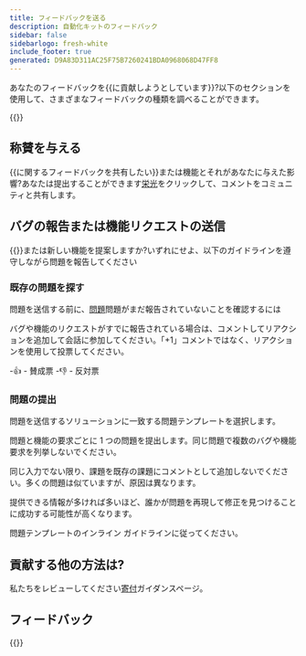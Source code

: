 ```yaml
---
title: フィードバックを送る
description: 自動化キットのフィードバック
sidebar: false
sidebarlogo: fresh-white
include_footer: true
generated: D9A83D311AC25F75B7260241BDA0968068D47FF8
---
```


あなたのフィードバックを{{に貢献しようとしています<product-name>}}?以下のセクションを使用して、さまざまなフィードバックの種類を調べることができます。

{{<toc>}}

## 称賛を与える

{{に関するフィードバックを共有したい<product-name>}}または機能とそれがあなたに与えた影響?あなたは提出することができます[栄光](https://github.com/microsoft/powercat-automation-kit/issues/new?assignees=&labels=automation-kit%2Ckudos&template=4-automation-kit-kudos.yml&title=%5BAutomation+Kit+-+Kudos%5D+Your+summary)をクリックして、コメントをコミュニティと共有します。

## バグの報告または機能リクエストの送信

{{<product-name>}}または新しい機能を提案しますか?いずれにせよ、以下のガイドラインを遵守しながら問題を報告してください

### 既存の問題を探す

問題を送信する前に、[問題](https://github.com/microsoft/automation-kit/issues)問題がまだ報告されていないことを確認するには

バグや機能のリクエストがすでに報告されている場合は、コメントしてリアクションを追加して会話に参加してください。「+1」コメントではなく、リアクションを使用して投票してください。

-👍 - 賛成票
-👎 - 反対票

### 問題の提出

問題を送信するソリューションに一致する問題テンプレートを選択します。

問題と機能の要求ごとに 1 つの問題を提出します。同じ問題で複数のバグや機能要求を列挙しないでください。

同じ入力でない限り、課題を既存の課題にコメントとして追加しないでください。多くの問題は似ていますが、原因は異なります。

提供できる情報が多ければ多いほど、誰かが問題を再現して修正を見つけることに成功する可能性が高くなります。

問題テンプレートのインライン ガイドラインに従ってください。

## 貢献する他の方法は?

私たちをレビューしてください[寄付](/ja/contribution)ガイダンスページ。

## フィードバック

{{<questions name="/content/ja/contribution/feedback.json" completed="フィードバックをお寄せいただきありがとうございます" shownavigationbuttons="false" locale="ja">}}
